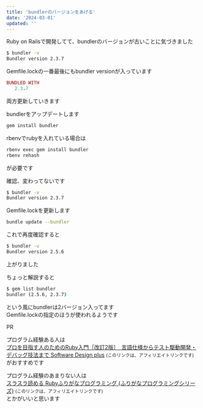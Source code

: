 ```yaml
---
title: 'bundlerのバージョンをあげる'
date: '2024-03-01'
updated: ''
---
```


Ruby on Railsで開発してて、bundlerのバージョンが古いことに気づきました

```bash
$ bundler -v
Bundler version 2.3.7
```

Gemfile.lockの一番最後にもbundler versionが入っています

```rb
BUNDLED WITH
   2.3.7
```

両方更新していきます

bundlerをアップデートします

```bash
gem install bundler
```

rbenvでrubyを入れている場合は

```bash
rbenv exec gem install bundler
rbenv rehash
```

が必要です

確認、変わってないです

```bash
$ bundler -v
Bundler version 2.3.7
```

Gemfile.lockを更新します

```bash
bundle update --bundler
```

これで再度確認すると

```bash
$ bundler -v
Bundler version 2.5.6
```

上がりました

ちょっと解説すると

```bash
$ gem list bundler
bundler (2.5.6, 2.3.7)
```

という風にbundlerは2バージョン入ってます  
Gemfile.lockの指定のほうが使われるようです

PR

プログラム経験ある人は  
[プロを目指す人のためのRuby入門［改訂2版］　言語仕様からテスト駆動開発・デバッグ技法まで Software Design plus](https://amzn.to/3Tedn13) <small>(このリンクは、アフィリエイトリンクです)</small>  
がおすすめです

プログラム経験のあまりない人は  
[スラスラ読める Rubyふりがなプログラミング (ふりがなプログラミングシリーズ)](https://amzn.to/49AqT5b) <small>(このリンクは、アフィリエイトリンクです)</small>  
とかがいいと思います
